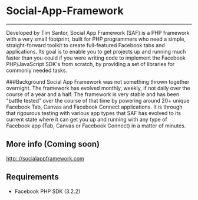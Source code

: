 # Social-App-Framework

* * *

Developed by Tim Santor, Social App Framework (SAF) is a PHP framework with a very
small footprint, built for PHP programmers who need a simple, straight-forward
toolkit to create full-featured Facebook tabs and applications. Its goal is to
enable you to get projects up and running much faster than you could if you were
writing code to implement the Facebook PHP/JavaScript SDK's from scratch, by
providing a set of libraries for commonly needed tasks.

###Background
Social App Framework was not something thrown together overnight. The framework
has evolved monthly, weekly, if not daily over the course of a year and a half.
The framework is very stable and has been "battle tested" over the course of that
time by powering around 20+ unique Facebook Tab, Canvas and Facebook Connect
applications. It is through that rigourous testing with various app types that
SAF has evolved to its current state where it can get you up and running with
any type of Facebook app (Tab, Canvas or Facebook Connect) in a matter of minutes.

## More info (Coming soon)
[http:://socialappframework.com](http:://socialappframework.com)

## Requirements
- Facebook PHP SDK (3.2.2)
